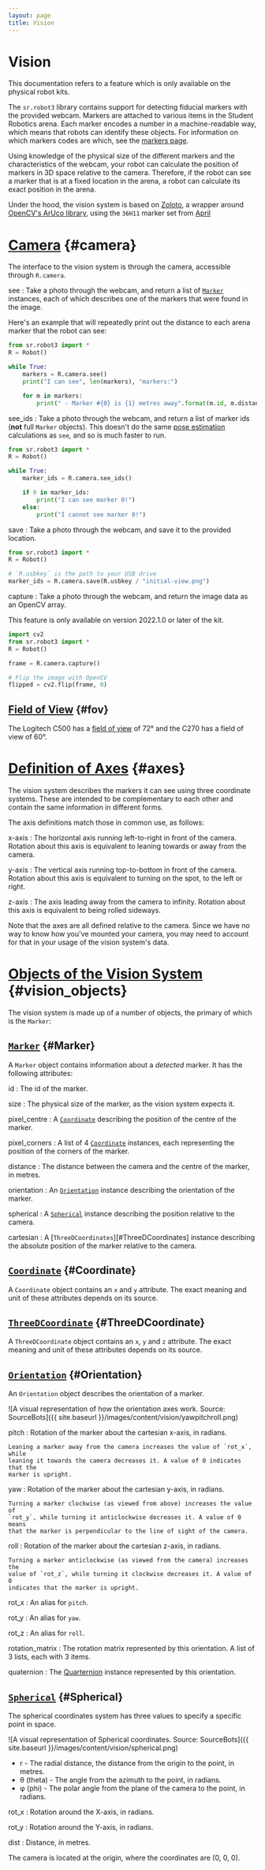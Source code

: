 ```yaml
---
layout: page
title: Vision
---
```


Vision
======

<div class="info">
This documentation refers to a feature which is only available on the physical robot kits.
</div>

The `sr.robot3` library contains support for detecting fiducial markers with the provided webcam.
Markers are attached to various items in the Student Robotics arena.
Each marker encodes a number in a machine-readable way, which means that robots can identify these objects.
For information on which markers codes are which, see the [markers page](./markers).

Using knowledge of the physical size of the different markers and the characteristics of the webcam,
your robot can calculate the position of markers in 3D space relative to the camera.
Therefore, if the robot can see a marker that is at a fixed location in the arena,
 a robot can calculate its exact position in the arena.

Under the hood, the vision system is based on [Zoloto](https://zoloto.readthedocs.io/), a wrapper around [OpenCV's ArUco library](https://docs.opencv.org/4.5.4/d5/dae/tutorial_aruco_detection.html), using the `36H11` marker set from [April](https://april.eecs.umich.edu/software/apriltag)

[Camera](#camera) {#camera}
===========================

The interface to the vision system is through the camera, accessible through `R.camera`.

see
:   Take a photo through the webcam, and return a list of [`Marker`](#Marker) instances, each of which describes one of the markers that were found in the image.

Here's an example that will repeatedly print out the distance to each arena marker that the robot can see:

~~~~~ python
from sr.robot3 import *
R = Robot()

while True:
    markers = R.camera.see()
    print("I can see", len(markers), "markers:")

    for m in markers:
        print(" - Marker #{0} is {1} metres away".format(m.id, m.distance))
~~~~~

see_ids
:   Take a photo through the webcam, and return a list of marker ids (**not** full `Marker` objects). This doesn't do the same [pose estimation](https://en.wikipedia.org/wiki/3D_pose_estimation) calculations as `see`, and so is much faster to run.

~~~~~ python
from sr.robot3 import *
R = Robot()

while True:
    marker_ids = R.camera.see_ids()

    if 0 in marker_ids:
        print("I can see marker 0!")
    else:
        print("I cannot see marker 0!")
~~~~~

save
:   Take a photo through the webcam, and save it to the provided location.

~~~~~ python
from sr.robot3 import *
R = Robot()

# `R.usbkey` is the path to your USB drive
marker_ids = R.camera.save(R.usbkey / "initial-view.png")
~~~~~

capture
:   Take a photo through the webcam, and return the image data as an OpenCV array.

<div class="info">
This feature is only available on version 2022.1.0 or later of the kit.
</div>

~~~~~ python
import cv2
from sr.robot3 import *
R = Robot()

frame = R.camera.capture()

# Flip the image with OpenCV
flipped = cv2.flip(frame, 0)
~~~~~

[Field of View](#fov) {#fov}
-------------------

The Logitech C500 has a [field of view][fov] of 72&deg; and the C270 has a field of view of 60&deg;.

[fov]: https://en.wikipedia.org/wiki/Field_of_view

[Definition of Axes](#axes) {#axes}
===================================

The vision system describes the markers it can see using three coordinate
systems. These are intended to be complementary to each other and contain
the same information in different forms.

The axis definitions match those in common use, as follows:

x-axis
:   The horizontal axis running left-to-right in front of the camera.
    Rotation about this axis is equivalent to leaning towards or away from
    the camera.

y-axis
:   The vertical axis running top-to-bottom in front of the camera.
    Rotation about this axis is equivalent to turning on the spot,
    to the left or right.

z-axis
:   The axis leading away from the camera to infinity.
    Rotation about this axis is equivalent to being rolled sideways.

<div class="info">
Note that the axes are all defined relative to the camera. Since we have
no way to know how you've mounted your camera, you may need to account
for that in your usage of the vision system's data.
</div>

[Objects of the Vision System](#vision_objects) {#vision_objects}
==============================

The vision system is made up of a number of objects, the primary of which is the `Marker`:

[`Marker`](#Marker) {#Marker}
----------
A `Marker` object contains information about a *detected* marker.
It has the following attributes:

id
:   The id of the marker.

size
:   The physical size of the marker, as the vision system expects it.

pixel_centre
:   A [`Coordinate`](#Coordinate) describing the position of the centre of the marker.

pixel_corners
:   A list of 4 [`Coordinate`](#Coordinate) instances, each representing the position of the corners of the marker.

distance
:   The distance between the camera and the centre of the marker, in metres.

orientation
:   An [`Orientation`](#Orientation) instance describing the orientation of the marker.

spherical
:   A [`Spherical`](#Spherical) instance describing the position relative to the camera.

cartesian
:   A [`ThreeDCoordinates`][#ThreeDCoordinates] instance describing the absolute position of the marker relative to the camera.

[`Coordinate`](#Coordinate) {#Coordinate}
---------

A `Coordinate` object contains an `x` and `y` attribute. The exact meaning and unit of these attributes depends on its source.

[`ThreeDCoordinate`](#ThreeDCoordinate) {#ThreeDCoordinate}
---------

A `ThreeDCoordinate` object contains an `x`, `y` and `z` attribute. The exact meaning and unit of these attributes depends on its source.

[`Orientation`](#Orientation) {#Orientation}
---------------

An `Orientation` object describes the orientation of a marker.

![A visual representation of how the orientation axes work. Source: SourceBots]({{ site.baseurl }}/images/content/vision/yawpitchroll.png)

pitch
:   Rotation of the marker about the cartesian x-axis, in radians.

    Leaning a marker away from the camera increases the value of `rot_x`, while
    leaning it towards the camera decreases it. A value of 0 indicates that the
    marker is upright.

yaw
:   Rotation of the marker about the cartesian y-axis, in radians.

    Turning a marker clockwise (as viewed from above) increases the value of
    `rot_y`, while turning it anticlockwise decreases it. A value of 0 means
    that the marker is perpendicular to the line of sight of the camera.

roll
:   Rotation of the marker about the cartesian z-axis, in radians.

    Turning a marker anticlockwise (as viewed from the camera) increases the
    value of `rot_z`, while turning it clockwise decreases it. A value of 0
    indicates that the marker is upright.

rot_x
:   An alias for `pitch`.

rot_y
:   An alias for `yaw`.

rot_z
:   An alias for `roll`.

rotation_matrix
:   The rotation matrix represented by this orientation. A list of 3 lists, each with 3 items.

quaternion
:   The [Quarternion](https://kieranwynn.github.io/pyquaternion/#quaternion-features) instance represented by this orientation.

[`Spherical`](#Spherical) {#Spherical}
---------------

The spherical coordinates system has three values to specify a specific point in space.

![A visual representation of Spherical coordinates. Source: SourceBots]({{ site.baseurl }}/images/content/vision/spherical.png)

- r - The radial distance, the distance from the origin to the point, in metres.
- θ (theta) - The angle from the azimuth to the point, in radians.
- φ (phi) - The polar angle from the plane of the camera to the point, in radians.

rot_x
:   Rotation around the X-axis, in radians.

rot_y
:   Rotation around the Y-axis, in radians.

dist
:   Distance, in metres.

The camera is located at the origin, where the coordinates are (0, 0, 0).
